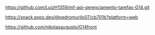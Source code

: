 https://github.com/LuizH1359/mf-api-gerenciamento-tarefas-G14.git

https://snack.expo.dev/@pedromurilo07/cb701b?platform=web

https://github.com/nikolasaugusto/G14front

